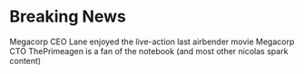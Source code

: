 # Breaking News

Megacorp CEO Lane enjoyed the live-action last airbender movie
Megacorp CTO ThePrimeagen is a fan of the notebook (and most other nicolas spark content)